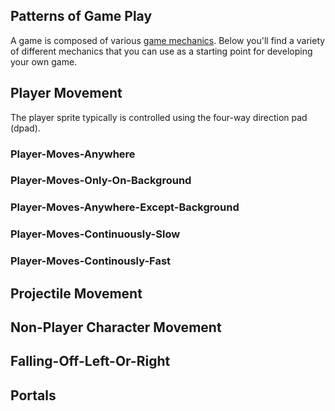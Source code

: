 ## Patterns of Game Play

A game is composed of various [game mechanics](mechanics). Below you'll find
a variety of different mechanics that you can use as a starting point for 
developing your own game.

## Player Movement

The player sprite typically is controlled using the four-way direction pad (dpad).

### Player-Moves-Anywhere

### Player-Moves-Only-On-Background

### Player-Moves-Anywhere-Except-Background

### Player-Moves-Continuously-Slow

### Player-Moves-Continously-Fast


## Projectile Movement


## Non-Player Character Movement

## Falling-Off-Left-Or-Right



## Portals
